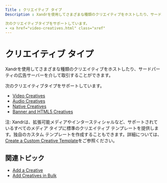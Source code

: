 ```yaml
---
Title : クリエイティブ タイプ
Description : Xandrを使用してさまざまな種類のクリエイティブをホストしたり、サードパーティの広告サーバーを介して取引することができます。

次のクリエイティブタイプをサポートしています。
- <a href="video-creatives.html" class="xref"
---
```



# クリエイティブ タイプ



Xandrを使用してさまざまな種類のクリエイティブをホストしたり、サードパーティの広告サーバーを介して取引することができます。



次のクリエイティブタイプをサポートしています。

- <a href="video-creatives.html" class="xref"
  title="ビデオ クリエイティブを Xandr とホストしたり、サードパーティの広告サーバーを介して取引することができます。非ビデオ オーバーレイ クリエイティブなどのプレーヤーのトップに配信される非リニア クリエイティブは、サポートされていません。">Video
  Creatives</a>
- <a href="audio-creatives.html" class="xref"
  title="オーディオ クリエイティブを Xandr とホストしたり、従来のラジオやストリーミング ラジオ（TuneIn）、音楽ストリーミング（Spotify）、ポッドキャストに向けて作成されたサードパーティの広告サーバーを介して取引したりすることができます。">Audio
  Creatives</a>
- <a href="native-creatives.html" class="xref"
  title="ビデオや音声、バナー、カルーセル、アプリにインストールしたネイティブ クリエイティブをXandr とホストすることができます。">Native
  Creatives</a>
- <a href="banner-and-html5-creatives.html" class="xref"
  title="Xandr を利用してバナーや HTML5 などの一般的なディスプレイ クリエイティブをホストしたり、サードパーティの広告サーバーを介してトラフィックを管理したりすることが可能です。">Banner
  and HTML5 Creatives</a>





注:
Xandrは、拡張可能メディアやインタースティシャルなど、サポートされているすべてのメディア
タイプに標準のクリエイティブ テンプレートを提供します。独自のカスタム
テンプレートを作成することもできます。詳細については、 <a
href="https://docs.xandr.com/bundle/invest_invest-standard/page/topics/create-a-custom-creative-template.html"
class="xref" target="_blank">Create a Custom Creative Template</a>をご参照ください。





## 関連トピック

- <a
  href="https://docs.xandr.com/bundle/invest_invest-standard/page/topics/add-a-creative.html"
  class="xref" target="_blank">Add a Creative</a>
- <a
  href="https://docs.xandr.com/bundle/invest_invest-standard/page/topics/add-creatives-in-bulk.html"
  class="xref" target="_blank">Add Creatives in Bulk</a>






